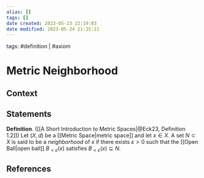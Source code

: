 ```yaml
---
alias: []
tags: []
date created: 2023-05-23 22:19:03
date modified: 2023-05-24 21:25:21
---
```


tags: #definition | #axiom

# Metric Neighborhood

## Context

## Statements

**Definition**. ([[A Short Introduction to Metric Spaces|@Eck23, Definition 1.2]]) Let $(X, d)$ be a [[Metric Space|metric space]] and let $x\in X$. A set $N\subset X$ is said to be a _neighborhood_ of $x$ if there exists $\varepsilon>0$ such that the [[Open Ball|open ball]] $B_{<\varepsilon}(x)$ satisfies $B_{<\varepsilon}(x)\subseteq N$.

## References